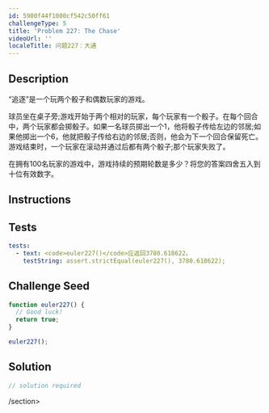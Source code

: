 ```yaml
---
id: 5900f44f1000cf542c50ff61
challengeType: 5
title: 'Problem 227: The Chase'
videoUrl: ''
localeTitle: 问题227：大通
---
```


## Description
<section id="description"> “追逐”是一个玩两个骰子和偶数玩家的游戏。 <p>球员坐在桌子旁;游戏开始于两个相对的玩家，每个玩家有一个骰子。在每个回合中，两个玩家都会掷骰子。如果一名球员掷出一个1，他将骰子传给左边的邻居;如果他掷出一个6，他就把骰子传给右边的邻居;否则，他会为下一个回合保留死亡。游戏结束时，一个玩家在滚动并通过后都有两个骰子;那个玩家失败了。 </p><p>在拥有100名玩家的游戏中，游戏持续的预期轮数是多少？将您的答案四舍五入到十位有效数字。 </p></section>

## Instructions
<section id="instructions">
</section>

## Tests
<section id='tests'>

```yml
tests:
  - text: <code>euler227()</code>应返回3780.618622。
    testString: assert.strictEqual(euler227(), 3780.618622);

```

</section>

## Challenge Seed
<section id='challengeSeed'>

<div id='js-seed'>

```js
function euler227() {
  // Good luck!
  return true;
}

euler227();

```

</div>



</section>

## Solution
<section id='solution'>

```js
// solution required
```

/section>
